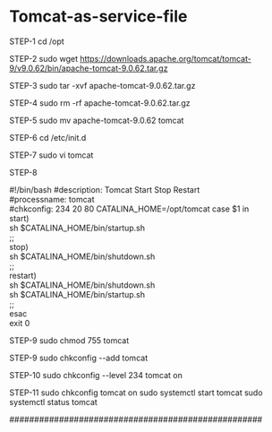 # Tomcat-as-service-file
STEP-1
cd /opt

STEP-2
sudo wget https://downloads.apache.org/tomcat/tomcat-9/v9.0.62/bin/apache-tomcat-9.0.62.tar.gz

STEP-3
sudo tar -xvf apache-tomcat-9.0.62.tar.gz

STEP-4
sudo rm -rf apache-tomcat-9.0.62.tar.gz

STEP-5
sudo mv apache-tomcat-9.0.62 tomcat

STEP-6
cd /etc/init.d

STEP-7
sudo vi tomcat

STEP-8

#!/bin/bash
#description: Tomcat Start Stop Restart  
#processname: tomcat  
#chkconfig: 234 20 80
CATALINA_HOME=/opt/tomcat
case $1 in  
start)  
sh $CATALINA_HOME/bin/startup.sh  
;;   
stop)     
sh $CATALINA_HOME/bin/shutdown.sh  
;;   
restart)  
sh $CATALINA_HOME/bin/shutdown.sh  
sh $CATALINA_HOME/bin/startup.sh  
;;   
esac      
exit 0 


STEP-9
sudo chmod 755 tomcat

STEP-9
sudo chkconfig --add tomcat

STEP-10
sudo chkconfig --level 234 tomcat on

STEP-11
sudo chkconfig tomcat on
sudo systemctl start tomcat
sudo systemctl status tomcat

###################################################
